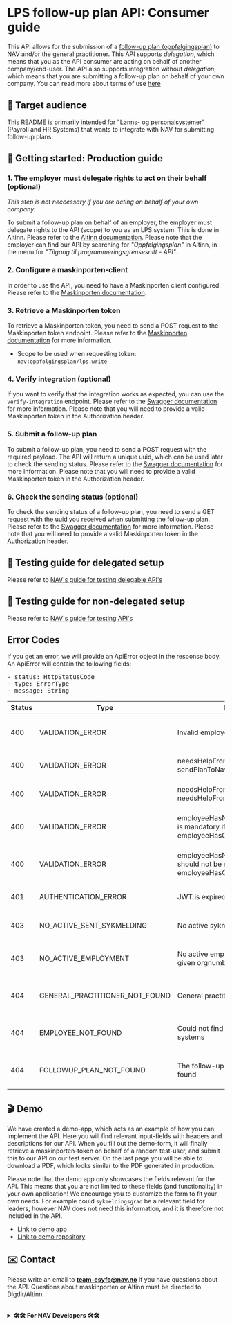 # LPS follow-up plan API: Consumer guide

This API allows for the submission of
a [follow-up plan (oppfølgingsplan)](https://www.nav.no/arbeidsgiver/oppfolgingsplan) to NAV and/or the general
practitioner. This API supports <i>delegation</i>,
which means that you as the API consumer are acting on behalf of another company/end-user. The API also supports
integration without <i>delegation</i>, which means
that you are submitting a follow-up plan on behalf of your own company.
You can read more about terms of use [here](https://www.nav.no/_/attachment/inline/1dd039e8-08ec-4b65-9a85-f4d081b8feae:5014ae52e8b038c039a7afe8d2af01cf6f68bc27/Bruksvilk%C3%A5r%20Navs%20API%20for%20elektronisk%20innsending%20av%20oppf%C3%B8lgingsplan%20fra%20sluttbrukersystem%20kopi1.pdf)

## 🎯 Target audience

This README is primarily intended for "Lønns- og personalsystemer" (Payroll and HR Systems) that wants to integrate with
NAV for submitting follow-up plans.

## 🚀 Getting started: Production guide

### 1. The employer must delegate rights to act on their behalf (optional)

<i>This step is not neccessary if you are acting on behalf of your own company.</i>

To submit a follow-up plan on behalf of an employer, the employer must delegate rights to the API (scope) to you as an
LPS system. This is done
in Altinn. Please refer to
the [Altinn documentation](https://altinn.github.io/docs/utviklingsguider/api-delegering/tilgangsstyrer/). Please note
that the employer can find our API by searching for <i>"Oppfølgingsplan"</i> in Altinn, in the menu for <i>"Tilgang til
programmeringsgrensesnitt - API"</i>.

### 2. Configure a maskinporten-client

In order to use the API, you need to have a Maskinporten client configured. Please refer to
the [Maskinporten documentation](https://docs.digdir.no/docs/Maskinporten/maskinporten_guide_apikonsument).

### 3. Retrieve a Maskinporten token

To retrieve a Maskinporten token, you need to send a POST request to the Maskinporten token
endpoint. Please refer to
the [Maskinporten documentation](https://docs.digdir.no/docs/Maskinporten/maskinporten_summary.html) for more
information.
<br>

- Scope to be used when requesting token: `nav:oppfolgingsplan/lps.write`

### 4. Verify integration (optional)

If you want to verify that the integration works as expected, you can use the `verify-integration` endpoint. Please
refer to
the [Swagger documentation](https://lps-oppfolgingsplan-mottak.ekstern.dev.nav.no/swagger) for more information. Please
note that you will need to provide a valid Maskinporten token in the Authorization header.

### 5. Submit a follow-up plan

To submit a follow-up plan, you need to send a POST request with the required payload. The API will return a unique
uuid, which can be used later to check the sending status. Please refer to
the [Swagger documentation](https://lps-oppfolgingsplan-mottak.ekstern.dev.nav.no/swagger) for more information. Please
note that you will need to provide a valid Maskinporten token in the Authorization header.

### 6. Check the sending status (optional)

To check the sending status of a follow-up plan, you need to send a GET request with the uuid you received when
submitting the follow-up plan. Please refer to
the [Swagger documentation](https://lps-oppfolgingsplan-mottak.ekstern.dev.nav.no/swagger) for more information. Please
note that you will need to provide a valid Maskinporten token in the Authorization header.

## 🧪 Testing guide for delegated setup

Please refer
to [NAV's guide for testing delegable API's](https://github.com/navikt/nav-ekstern-api-dok/blob/main/api-dok/teste-delegerbart-api/teste-delegerbart-api.md)

## 🧪 Testing guide for non-delegated setup

Please refer
to [NAV's guide for testing API's](https://github.com/navikt/nav-ekstern-api-dok/blob/main/api-dok/teste-api/teste-api.md)

## Error Codes

If you get an error, we will provide an ApiError object in the response body.
An ApiError will contain the following fields:
<pre>
- status: HttpStatusCode
- type: ErrorType
- message: String
</pre>

| Status | Type                           | Example Message                                                                                     | Description                                                                                             |
|--------|--------------------------------|-----------------------------------------------------------------------------------------------------|---------------------------------------------------------------------------------------------------------|
| 400    | VALIDATION_ERROR               | Invalid employee identification number                                                              | The employeeIdentificationNumber field does not match the required format (11 digits).                  |
| 400    | VALIDATION_ERROR               | needsHelpFromNav cannot be true if sendPlanToNav is false                                           | If you are not sending the plan to NAV, then you cannot ask from help from NAV                          |
| 400    | VALIDATION_ERROR               | needsHelpFromNavDescription is obligatory if needsHelpFromNav is true                               | If you need help from NAV, then a description of what you need help with is mandatory.                  |
| 400    | VALIDATION_ERROR               | employeeHasNotContributedToPlanDescription is mandatory if employeeHasContributedToPlan = false     | If the employee has not contributed to the plan, then a description of why not is mandatory.            |
| 400    | VALIDATION_ERROR               | employeeHasNotContributedToPlanDescription should not be set if employeeHasContributedToPlan = true | If the employee has not contributed to the plan, then a description of why not should not be sent       |
| 401    | AUTHENTICATION_ERROR           | JWT is expired                                                                                      | The maskinporten-token is invalid. Please check message for the specific error.                         |
| 403    | NO_ACTIVE_SENT_SYKMELDING      | No active sykmelding sent to employer                                                               | There is no active sykmelding, or the sykmelding is not sent to the employer                            |
| 403    | NO_ACTIVE_EMPLOYMENT           | No active employment relationship found for given orgnumber                                         | We could not find arbeidsforhold for the orgnumber provided by maskinporten                             |
| 404    | GENERAL_PRACTITIONER_NOT_FOUND | General practitioner was not found                                                                  | The general practitioner was not found. Please ensure that it is correctly registered for the employee. |
| 404    | EMPLOYEE_NOT_FOUND             | Could not find requested person in our systems                                                      | This employeeIdentificationNumber is not registered in NAV's systems.                                   |
| 404    | FOLLOWUP_PLAN_NOT_FOUND        | The follow-up plan with a given uuid was not found                                                  | The follow-up plan with a given uuid was not found. Only relevant for the status-endpoint.              |

## 🎬 Demo

We have created a demo-app, which acts as an example of how you can implement the API. Here you will find relevant
input-fields with headers and descriptions for our API. When you fill out the demo-form, it will finally retrieve a
maskinporten-token on behalf of a random test-user, and submit this to our API on our test server. On the last page you
will be able to download a PDF, which looks similar to the PDF generated in production. <br>

Please note that the demo app only showcases the fields relevant for the API. This means that you are not limited to
these fields (and functionality) in your own application! We encourage you to customize the form to fit your own needs.
For example could `sykmeldingsgrad` be a relevant field for leaders, however NAV does not need this information, and it
is therefore not included in the API. <br>

- [Link to demo app](https://demo.ekstern.dev.nav.no/oppfolgingsplan-lps)
- [Link to demo repository](https://github.com/navikt/oppfolgingsplan-lps-demo)

## ✉️ Contact

Please write an email to **team-esyfo@nav.no** if you have questions about the API.
Questions about maskinporten or Altinn must be directed to Digdir/Altinn.

<br>
<details>
<summary><b>🛠️🛠️ For NAV Developers 🛠️🛠️</b></summary>

## Technical

<hr>

### 🚀 Setup

- Installer og konfigurer [Detect IDEA plugin](https://plugins.jetbrains.com/plugin/10761-detekt) for live kodeanalyse
- Installer [Kotest IDEA plugin](https://plugins.jetbrains.com/plugin/14080-kotest) for å kjøre tester
-

Set [target JVM version](https://www.jetbrains.com/help/idea/compiler-kotlin-compiler.html#kotlin-compiler-jvm-settings)
til 19

### 🛠️ Hvordan sette opp sendt sykmelding for en ansatt

1. Gå til dolly: https://dolly.ekstern.dev.nav.no/
2. Lag en ny bruker med arbeidsforhold til det du satte opp for sluttbruker-org
3. Gå til sykmeldingmock: https://teamsykmelding-mock.ansatt.dev.nav.no/sykmelding/opprett?was-old=true
4. Mock en sykmelding for den ansatte du lagde i dolly
5. Gå til ditt sykefravær: https://www.ekstern.dev.nav.no/syk/sykefravaer
6. Send inn sykmeldingen til arbeidsgiver

### 🗺️ Div dokumentasjon

| Description          | Url                                                                |
|----------------------|--------------------------------------------------------------------|
| Testing library      | https://kotest.io/                                                 |
| Mocking library      | https://mockk.io/                                                  |
| Static code analysis | https://detekt.dev/                                                |
| Maskinporten         | https://docs.digdir.no/docs/Maskinporten/maskinporten_summary.html |
| Swagger test         | https://lps-oppfolgingsplan-mottak.ekstern.dev.nav.no/swagger      |
| Demo application     | https://demo.ekstern.dev.nav.no/oppfolgingsplan-lps                |

</details>